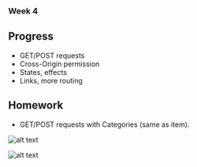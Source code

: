 ### Week 4

## Progress

- GET/POST requests
- Cross-Origin permission
- States, effects
- Links, more routing

## Homework

- GET/POST requests with Categories (same as item).

![alt text](https://i.imgur.com/6TIdWGP.png)

![alt text](https://i.imgur.com/RMqTs9O.png)
